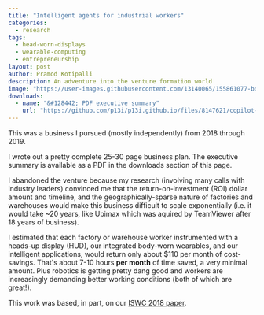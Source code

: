 ```yaml
---
title: "Intelligent agents for industrial workers"
categories:
  - research
tags:
  - head-worn-displays
  - wearable-computing
  - entrepreneurship
layout: post
author: Pramod Kotipalli
description: An adventure into the venture formation world
image: "https://user-images.githubusercontent.com/13140065/155861077-bdc74ebc-bd51-441f-9745-f20fd783d2fb.png"
downloads:
  - name: "&#128442; PDF executive summary"
    url: "https://github.com/p13i/p13i.github.io/files/8147621/copilot-ai-executive-summary.pdf"
---
```


This was a business I pursued (mostly independently) from
2018 through 2019.

I wrote out a pretty complete 25-30 page business plan. The
executive summary is available as a PDF in the downloads
section of this page.

I abandoned the venture because my research (involving many
calls with industry leaders) convinced me that the
return-on-investment (ROI) dollar amount and timeline, and
the geographically-sparse nature of factories and warehouses
would make this business difficult to scale exponentially
(i.e. it would take ~20 years, like Ubimax which was aquired
by TeamViewer after 18 years of business).

I estimated that each factory or warehouse worker
instrumented with a heads-up display (HUD), our integrated
body-worn wearables, and our intelligent applications, would
return only about $110 per month of cost-savings. That's
about 7-10 hours **per month** of time saved, a very minimal
amount. Plus robotics is getting pretty dang good and
workers are increasingly demanding better working conditions
(both of which are great!).

This work was based, in part, on our
[ISWC 2018 paper](/portfolio/rf-pick).
